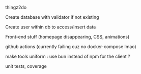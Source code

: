 thingz2do

Create database with validator if not existing

Create user within db to access/insert data

Front-end stuff (homepage disappearing, CSS, animations)

github actions (currently failing cuz no docker-compose lmao)

make tools uniform : use bun instead of npm for the client ?

unit tests, coverage
